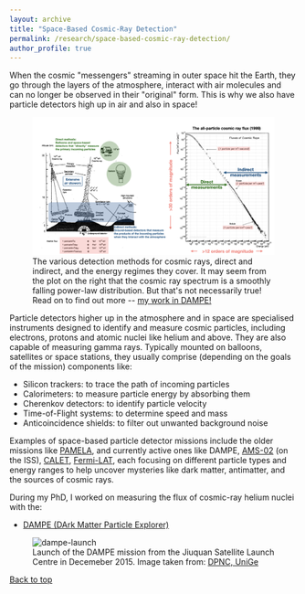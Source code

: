 ```yaml
---
layout: archive
title: "Space-Based Cosmic-Ray Detection"
permalink: /research/space-based-cosmic-ray-detection/
author_profile: true
---
```


When the cosmic "messengers" streaming in outer space hit the Earth, they go through the layers of the atmosphere, interact with air molecules and can no longer be observed in their "original" form. This is why we also have particle detectors high up in air and also in space!

<figure>
  <img src="/assets/images/cr-detection-methods.png" alt="dampe-launch" />
  <figcaption style="font-size: 14px; text-align: left;">The various detection methods for cosmic rays, direct and indirect, and the energy regimes they cover. It may seem from the plot on the right that the cosmic ray spectrum is a smoothly falling power-law distribution. But that's not necessarily true! Read on to find out more -- <a href="/research/space-based-cosmic-ray-detection/dampe" target="_blank">my work in DAMPE!</a>
  </figcaption>
</figure>

Particle detectors higher up in the atmosphere and in space are specialised instruments designed to identify and measure cosmic particles, including electrons, protons and atomic nuclei like helium and above. They are also capable of measuring gamma rays. Typically mounted on balloons, satellites or space stations, they usually comprise (depending on the goals of the mission) components like:

* Silicon trackers: to trace the path of incoming particles
* Calorimeters: to measure particle energy by absorbing them
* Cherenkov detectors: to identify particle velocity
* Time-of-Flight systems: to determine speed and mass
* Anticoincidence shields: to filter out unwanted background noise

Examples of space-based particle detector missions include the older missions like [PAMELA](https://en.wikipedia.org/wiki/PAMELA_detector), and currently active ones like DAMPE, [AMS-02](https://en.wikipedia.org/wiki/Alpha_Magnetic_Spectrometer) (on the ISS), [CALET](https://en.wikipedia.org/wiki/Calorimetric_Electron_Telescope), [Fermi-LAT](https://en.wikipedia.org/wiki/Fermi_Gamma-ray_Space_Telescope), each focusing on different particle types and energy ranges to help uncover mysteries like dark matter, antimatter, and the sources of cosmic rays.

During my PhD, I worked on measuring the flux of cosmic-ray helium nuclei with the: 

* [DAMPE (DArk Matter Particle Explorer)](/research/space-based-cosmic-ray-detection/dampe)

<figure>
  <img src="https://dpnc.unige.ch/dampe/pics/Launch.jpg" alt="dampe-launch" />
  <figcaption style="font-size: 14px; text-align: left;">Launch of the DAMPE mission from the Jiuquan Satellite Launch Centre in Decemeber 2015. Image taken from: <a href="http://dpnc.unige.ch/dampe/" target="_blank">DPNC, UniGe</a>
  </figcaption>
</figure>

[Back to top](#)
